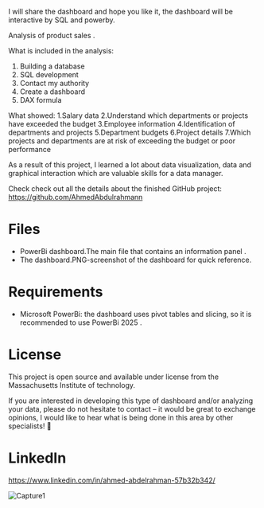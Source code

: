 I will share the dashboard and hope you like it, the dashboard will be interactive by SQL and powerby.

Analysis of product sales .

What is included in the analysis:
1. Building a database
2. SQL development
2. Contact my authority
3. Create a dashboard
4. DAX formula
 
What showed:
1.Salary data
2.Understand which departments or projects have exceeded the budget
3.Employee information
4.Identification of departments and projects
5.Department budgets
6.Project details
7.Which projects and departments are at risk of exceeding the budget or poor performance


As a result of this project, I learned a lot about data visualization, data and graphical interaction which are valuable skills for a data manager. 

Check check out all the details about the finished GitHub project:
https://github.com/AhmedAbdulrahmann

# Files
- PowerBi dashboard.The main file that contains an information panel .
- The dashboard.PNG-screenshot of the dashboard for quick reference.

# Requirements
- Microsoft PowerBi: the dashboard uses pivot tables and slicing, so it is recommended to use PowerBi 2025 .

# License
This project is open source and available under license from the Massachusetts Institute of technology.

If you are interested in developing this type of dashboard and/or analyzing your data, please do not hesitate to contact – it would be great to exchange opinions, I would like to hear what is being done in this area by other specialists! 🙌

# LinkedIn
https://www.linkedin.com/in/ahmed-abdelrahman-57b32b342/

![Capture1](https://github.com/user-attachments/assets/876e93c1-778b-4bb1-a300-f0c02bd41a89)

